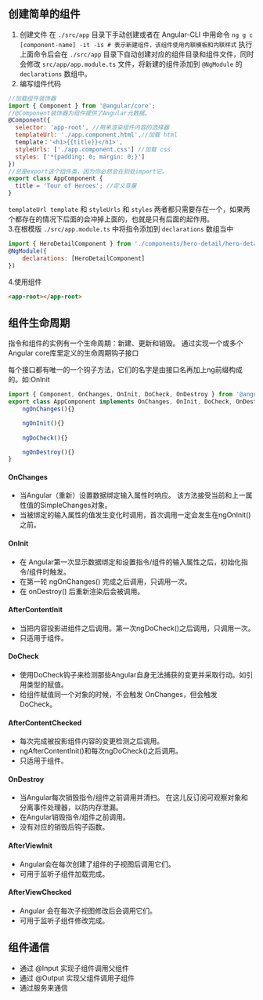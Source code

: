 ## 创建简单的组件
1. 创建文件
在 `./src/app` 目录下手动创建或者在 Angular-CLI 中用命令
`ng g c [component-name] -it -is # 表示新建组件，该组件使用内联模板和内联样式`
执行上面命令后会在 `./src/app` 目录下自动创建对应的组件目录和组件文件，同时会修改 `src/app/app.module.ts` 文件，将新建的组件添加到 `@NgModule` 的 `declarations` 数组中。  
2. 编写组件代码
```javascript
//加载组件装饰器
import { Component } from '@angular/core';
//@Component装饰器为组件提供了Angular元数据。
@Component({
  selector: 'app-root', //用来渲染组件内容的选择器
  templateUrl: './app.component.html',//加载 html
  template：'<h1>{{title}}</h1>',
  styleUrls: ['./app.component.css'] //加载 css
  styles: ['*{padding: 0; margin: 0;}']
})
//总是export这个组件类，因为你必然会在别处import它。
export class AppComponent {
  title = 'Tour of Heroes'; //定义变量
}
```
`templateUrl template` 和 `styleUrls` 和 `styles` 两者都只需要存在一个，如果两个都存在的情况下后面的会冲掉上面的，也就是只有后面的起作用。  
3.在根模版 `./src/app.module.ts` 中将指令添加到 `declarations` 数组当中
```javascript
import { HeroDetailComponent } from './components/hero-detail/hero-detail.component';
@NgModule({
    declarations: [HeroDetailComponent]
})
```
4.使用组件
```html
<app-root></app-root>
```

## 组件生命周期
指令和组件的实例有一个生命周期：新建、更新和销毁。 通过实现一个或多个 Angular core库里定义的生命周期钩子接口  

每个接口都有唯一的一个钩子方法，它们的名字是由接口名再加上ng前缀构成的。如:OnInit
```javascript
import { Component, OnChanges, OnInit, DoCheck, OnDestroy } from '@angular/core';
export class AppComponent implements OnChanges, OnInit, DoCheck, OnDestroy {
    ngOnChanges(){}

    ngOnInit(){}
    
    ngDoCheck(){}

    ngOnDestroy(){}
}
```

#### OnChanges
- 当Angular（重新）设置数据绑定输入属性时响应。 该方法接受当前和上一属性值的SimpleChanges对象。
- 当被绑定的输入属性的值发生变化时调用，首次调用一定会发生在ngOnInit()之前。

#### OnInit
- 在 Angular第一次显示数据绑定和设置指令/组件的输入属性之后，初始化指令/组件时触发。
- 在第一轮 ngOnChanges() 完成之后调用，只调用一次。
- 在 onDestroy() 后重新渲染后会被调用。

#### AfterContentInit
- 当把内容投影进组件之后调用。第一次ngDoCheck()之后调用，只调用一次。
- 只适用于组件。

#### DoCheck
- 使用DoCheck钩子来检测那些Angular自身无法捕获的变更并采取行动。如引用类型的赋值。
- 给组件赋值同一个对象的时候，不会触发 OnChanges，但会触发 DoCheck。

#### AfterContentChecked
- 每次完成被投影组件内容的变更检测之后调用。
- ngAfterContentInit()和每次ngDoCheck()之后调用。
- 只适用于组件。

#### OnDestroy
- 当Angular每次销毁指令/组件之前调用并清扫。 在这儿反订阅可观察对象和分离事件处理器，以防内存泄漏。
- 在Angular销毁指令/组件之前调用。
- 没有对应的销毁后钩子函数。

#### AfterViewInit
- Angular会在每次创建了组件的子视图后调用它们。
- 可用于监听子组件加载完成。

#### AfterViewChecked
- Angular 会在每次子视图修改后会调用它们。
- 可用于监听子组件修改完成。

## 组件通信
- 通过 @Input 实现子组件调用父组件
- 通过 @Output 实现父组件调用子组件
- 通过服务来通信